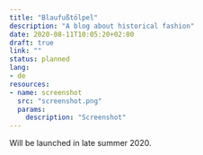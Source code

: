 ```yaml
---
title: "Blaufußtölpel"
description: "A blog about historical fashion"
date: 2020-08-11T10:05:20+02:00
draft: true
link: ""
status: planned
lang:
- de
resources:
- name: screenshot
  src: "screenshot.png"
  params:
    description: "Screenshot"
---
```

Will be launched in late summer 2020.

